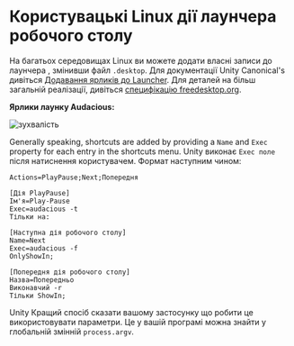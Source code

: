 # Користувацькі Linux дії лаунчера робочого столу

На багатьох середовищах Linux ви можете додати власні записи до лаунчера , змінивши файл `.desktop`. Для документації Unity Canonical's дивіться [Додавання ярликів до Launcher](https://help.ubuntu.com/community/UnityLaunchersAndDesktopFiles#Adding_shortcuts_to_a_launcher). Для деталей на більш загальній реалізації, дивіться [специфікацію freedesktop.org](https://specifications.freedesktop.org/desktop-entry-spec/1.1/ar01s11.html).

__Ярлики лаунку Audacious:__

![зухвалість](https://help.ubuntu.com/community/UnityLaunchersAndDesktopFiles?action=AttachFile&do=get&target=shortcuts.png)

Generally speaking, shortcuts are added by providing a `Name` and `Exec` property for each entry in the shortcuts menu. Unity виконає `Exec поле` після натиснення користувачем. Формат наступним чином:

```plaintext
Actions=PlayPause;Next;Попередня

[Дія PlayPause]
Ім'я=Play-Pause
Exec=audacious -t
Тільки на:

[Наступна дія робочого столу]
Name=Next
Exec=audacious -f
OnlyShowIn;

[Попередня дія робочого столу]
Назва=Попередньо
Виконавчий -r
Тільки ShowIn;
```

Unity Кращий спосіб сказати вашому застосунку що робити це використовувати параметри. Це у вашій програмі можна знайти у глобальній змінній `process.argv`.
